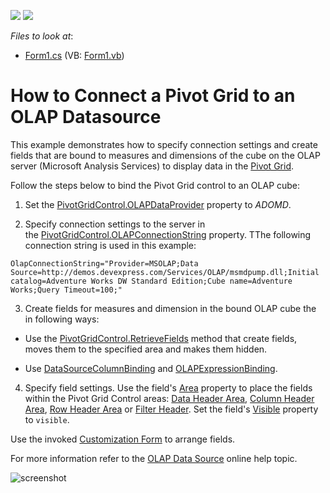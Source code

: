 <!-- default badges list -->
[![](https://img.shields.io/badge/Open_in_DevExpress_Support_Center-FF7200?style=flat-square&logo=DevExpress&logoColor=white)](https://supportcenter.devexpress.com/ticket/details/T344546)
[![](https://img.shields.io/badge/📖_How_to_use_DevExpress_Examples-e9f6fc?style=flat-square)](https://docs.devexpress.com/GeneralInformation/403183)
<!-- default badges end -->
<!-- default file list -->
*Files to look at*:

* [Form1.cs](./CS/WinOlapRetrieveFieldsExample/Form1.cs) (VB: [Form1.vb](./VB/WinOlapRetrieveFieldsExample/Form1.vb))
<!-- default file list end -->
# How to Connect a Pivot Grid to an OLAP Datasource


This example demonstrates how to specify connection settings and create fields that are bound to measures and dimensions of the cube on the OLAP server (Microsoft Analysis Services) to display data in the [Pivot Grid](https://docs.devexpress.com/WindowsForms/3409/controls-and-libraries/pivot-grid). 

Follow the steps below to bind the Pivot Grid control to an OLAP cube:

1. Set the [PivotGridControl.OLAPDataProvider](https://docs.devexpress.com/WindowsForms/DevExpress.XtraPivotGrid.PivotGridControl.OLAPDataProvider) property to  _ADOMD_.

2. Specify connection settings to the server in the [PivotGridControl.OLAPConnectionString](https://docs.devexpress.com/WindowsForms/DevExpress.XtraPivotGrid.PivotGridControl.OLAPConnectionString) property. TThe following connection string is used in this example:

```
OlapConnectionString="Provider=MSOLAP;Data Source=http://demos.devexpress.com/Services/OLAP/msmdpump.dll;Initial catalog=Adventure Works DW Standard Edition;Cube name=Adventure Works;Query Timeout=100;"
``` 

3. Create fields for measures and dimension in the bound OLAP cube the in following ways: 

- Use the [PivotGridControl.RetrieveFields](https://docs.devexpress.com/WindowsForms/DevExpress.XtraPivotGrid.PivotGridControl.RetrieveFields(DevExpress.XtraPivotGrid.PivotArea-System.Boolean)) method that create fields, moves them to the specified area and makes them hidden. 

- Use [DataSourceColumnBinding]([xref:DevExpress.XtraPivotGrid.DataSourceColumnBinding](https://docs.devexpress.com/WindowsForms/DevExpress.XtraPivotGrid.DataSourceColumnBinding)) and [OLAPExpressionBinding]([xref:DevExpress.XtraPivotGrid.OLAPExpressionBinding](https://docs.devexpress.com/WindowsForms/DevExpress.XtraPivotGrid.OLAPExpressionBinding)).

4. Specify field settings. Use the field's [Area](https://docs.devexpress.com/CoreLibraries/DevExpress.XtraPivotGrid.PivotGridFieldBase.Area) property to place the fields within the Pivot Grid Control areas: [Data Header Area](https://docs.devexpress.com/WindowsForms/1688/controls-and-libraries/pivot-grid/ui-elements/data-header-area), [Column Header Area](https://docs.devexpress.com/WindowsForms/1686/controls-and-libraries/pivot-grid/ui-elements/column-header-area), [Row Header Area](https://docs.devexpress.com/WindowsForms/1685/controls-and-libraries/pivot-grid/ui-elements/row-header-area) or [Filter Header](https://docs.devexpress.com/WindowsForms/1684/controls-and-libraries/pivot-grid/ui-elements/filter-header-area). Set the field's [Visible](https://docs.devexpress.com/CoreLibraries/DevExpress.XtraPivotGrid.PivotGridFieldBase.Visible) property to `visible`.

Use the invoked [Customization Form](https://docs.devexpress.com/WindowsForms/1805) to arrange fields.

For more information refer to the [OLAP Data Source](https://docs.devexpress.com/WindowsForms/11775) online help topic.


![screenshot](images/screenshot.png)


